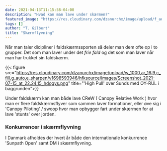 ```yaml
---
date: 2021-04-13T11:15:58-04:00
description: "Hvad kan man lave under skærmen?"
featured_image: "https://res.cloudinary.com/dzanurchx/image/upload/f_auto/v1666306653/hfksource/images/highpullsunset_obixaj.jpg"
tags: []
author: "T. Gilbert"
title: "Skærmflyvning"
---
```

Når man taler dicipliner i faldskærmssporten så deler man dem ofte op i to grupper. Det som man laver under det _frie fald_ og det som man laver når man har trukket sin faldskærm. 

{{< figure src="https://res.cloudinary.com/dzanurchx/image/upload/w_1000,ar_16:9,c_fill,g_auto,e_sharpen/v1698593946/hfksource/images/Screenshot_2021-07-15_at_22.24.15_hdogys.png" title="'High Pull' over Sunds med OY-RUL i baggrunden">}}

Under faldskærm kan man både lave CReW ( Canopy Relative Work ) hvor man er flere faldskærmsflyver som sammen laver formationer, eller øve sig i 'Canopy Piloting' / swoop hvor man opbygger fart under skærmen for at lave 'stunts' over jorden.

### Konkurrencer i skærmflyvning
I Danmark afholdes der hvert år både den internationale konkurrence 'Sunpath Open' samt DM i skærmflyvning. 